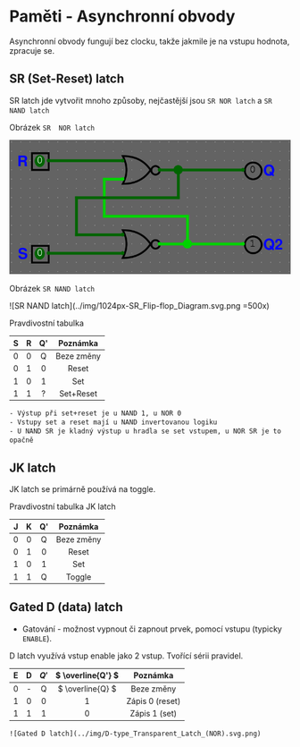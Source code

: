 # Paměti - Asynchronní obvody

Asynchronní obvody fungují bez clocku, takže jakmile je na vstupu hodnota, zpracuje se.

## SR (Set-Reset) latch

SR latch jde vytvořit mnoho způsoby, nejčastější jsou `SR NOR latch` a `SR NAND latch`

Obrázek `SR  NOR latch`

![SR NOR latch](../img/sr-latch.png)

Obrázek `SR NAND latch`

![SR NAND latch](../img/1024px-SR_Flip-flop_Diagram.svg.png =500x)

Pravdivostní tabulka

| S | R | Q' | Poznámka |
|:-:|:-:|:--:|:-------:|
| 0 | 0 | Q | Beze změny |
| 0 | 1 | 0 | Reset |
| 1 | 0 | 1 | Set |
| 1 | 1 | ? | Set+Reset |

```admonish check title="Jaké jsou rozdíly mezi SR NAND a SR NOR? (3)",collapsible=true
- Výstup při set+reset je u NAND 1, u NOR 0
- Vstupy set a reset mají u NAND invertovanou logiku
- U NAND SR je kladný výstup u hradla se set vstupem, u NOR SR je to opačně
```

## JK latch

JK latch se primárně používá na toggle.

Pravdivostní tabulka JK latch

| J | K | Q' | Poznámka |
|:-:|:-:|:--:|:-------:|
| 0 | 0 | Q | Beze změny |
| 0 | 1 | 0 | Reset |
| 1 | 0 | 1 | Set |
| 1 | 1 | Q | Toggle |

## Gated D (data) latch

- Gatování - možnost vypnout či zapnout prvek, pomocí vstupu (typicky `ENABLE`).

D latch využívá vstup enable jako 2 vstup. Tvořící sérii pravidel.

| E | D | $Q'$ | $ \overline{Q'} $ | Poznámka |
|:-:|:-:|:-:|:--------------:|:--------:|
| 0 | - | Q | $ \overline{Q} $ | Beze změny |
| 1 | 0 | 0 | 1 | Zápis 0 (reset) |
| 1 | 1 | 1 | 0 | Zápis 1 (set) |

```admonish check title="Diagram",collapsible=true
![Gated D latch](../img/D-type_Transparent_Latch_(NOR).svg.png)
```
